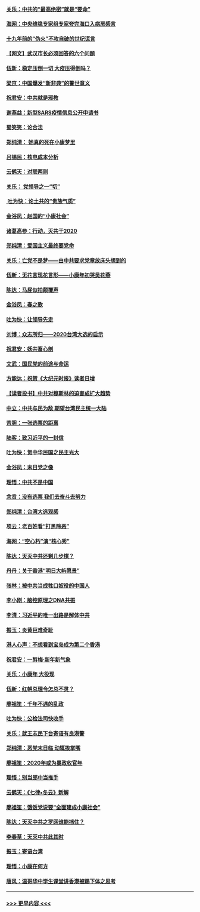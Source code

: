 #### [关乐：中共的“最高绝密”就是“要命”](../pages/nsc993/n11816946.md?t=01241131) 
#### [海网：中央维稳专家组专家夸完海口入病房感言](../pages/nsc993/n11815138.md?t=01241131) 
#### [十九年前的“伪火”不攻自破的世纪谎言](../pages/nsc993/n11813238.md?t=01241131) 
#### [【网文】武汉市长必须回答的六个问题](../pages/nsc993/n11813848.md?t=01241131) 
#### [伍新：稳定压倒一切 大疫压得倒吗？](../pages/nsc993/n11812634.md?t=01241131) 
#### [梁京：中国爆发“新非典”的警世意义](../pages/nsc993/n11812554.md?t=01241131) 
#### [祝君安：中共就是邪教](../pages/nsc993/n11812431.md?t=01241131) 
#### [谢燕益：新型SARS疫情信息公开申请书](../pages/nsc993/n11808840.md?t=01241131) 
#### [蜀笑笑：论合法](../pages/nsc993/n11808064.md?t=01241131) 
#### [郑纯清： 她真的死在小康梦里](../pages/nsc993/n11806623.md?t=01241131) 
#### [吕锡民：核电成本分析](../pages/nsc993/n11806284.md?t=01241131) 
#### [云鹤天：对联两则](../pages/nsc993/n11805957.md?t=01241131) 
#### [关乐： 党领导之一“切”](../pages/nsc993/n11804505.md?t=01241131) 
#### [ 吐为快：论土共的“贵族气质”](../pages/nsc993/n11804490.md?t=01241131) 
#### [金浴凤：赵国的“小康社会”](../pages/nsc993/n11804452.md?t=01241131) 
#### [诸葛高参：行动，灭共于2020](../pages/nsc993/n11804120.md?t=01241131) 
#### [郑纯清：爱国主义最终要党命](../pages/nsc993/n11802197.md?t=01241131) 
#### [关乐：亡党不是梦——由中共要求党章放床头想到的](../pages/nsc993/n11802156.md?t=01241131) 
#### [伍新：无花言现花言形——小康年初哭吴花燕](../pages/nsc993/n11800044.md?t=01241131) 
#### [陈达：马屁似拍颠覆声](../pages/nsc993/n11800010.md?t=01241131) 
#### [金浴凤：春之歌](../pages/nsc993/n11797687.md?t=01241131) 
#### [吐为快：让领导先走](../pages/nsc993/n11797512.md?t=01241131) 
#### [刘博：众志所归——2020台湾大选的启示](../pages/nsc993/n11796878.md?t=01241131) 
#### [祝君安：妖共畜心剖](../pages/nsc993/n11794273.md?t=01241131) 
#### [文武：国民党的前途与命运](../pages/nsc993/n11794198.md?t=01241131) 
#### [方能达：祝贺《大纪元时报》读者日增](../pages/nsc993/n11793807.md?t=01241131) 
#### [【读者投书】中共对穆斯林的迫害成扩大趋势](../pages/nsc993/n11791371.md?t=01241131) 
#### [中立：中共与民为敌 期望台湾民主统一大陆](../pages/nsc993/n11790392.md?t=01241131) 
#### [苦胆：一张选票的距离](../pages/nsc993/n11788914.md?t=01241131) 
#### [陆客：致习近平的一封信](../pages/nsc993/n11788867.md?t=01241131) 
#### [吐为快：贺中华民国之民主光大](../pages/nsc993/n11788618.md?t=01241131) 
#### [金浴凤：末日党之像](../pages/nsc993/n11787475.md?t=01241131) 
#### [理悟：中共不是中国](../pages/nsc993/n11787463.md?t=01241131) 
#### [念贲：没有选票  我们去奋斗去努力](../pages/nsc993/n11787398.md?t=01241131) 
#### [郑纯清：台湾大选观感](../pages/nsc993/n11786210.md?t=01241131) 
#### [项云：老百姓看“打黑除恶”](../pages/nsc993/n11785398.md?t=01241131) 
#### [海网：“空心朽”演“核心秀”](../pages/nsc993/n11783874.md?t=01241131) 
#### [陈达：天灭中共还剩几步棋？](../pages/nsc993/n11783719.md?t=01241131) 
#### [丹丹：关于香港“明日大屿愿景”](../pages/nsc993/n11783273.md?t=01241131) 
#### [张林：被中共当成牲口奴役的中国人](../pages/nsc993/n11782397.md?t=01241131) 
#### [李小刚：脑控原理之DNA共振](../pages/nsc993/n11780962.md?t=01241131) 
#### [李清：习近平的唯一出路是解体中共](../pages/nsc993/n11780866.md?t=01241131) 
#### [振玉：炎黄巨难奇耻](../pages/nsc993/n11779632.md?t=01241131) 
#### [港人心声：不想看到宝岛成为第二个香港](../pages/nsc993/n11778817.md?t=01241131) 
#### [祝君安：一剪梅‧新年新气象](../pages/nsc993/n11776340.md?t=01241131) 
#### [关乐：小康年 大役现](../pages/nsc993/n11774213.md?t=01241131) 
#### [伍新：红朝总理令怎总不灵？](../pages/nsc993/n11770813.md?t=01241131) 
#### [廖祖笙：千年不遇的乱政](../pages/nsc993/n11770373.md?t=01241131) 
#### [吐为快：公检法司快收手](../pages/nsc993/n11770359.md?t=01241131) 
#### [关乐：就王志民下台寄语有良港警](../pages/nsc993/n11769903.md?t=01241131) 
#### [郑纯清：恶党末日临 动辄挨掌嘴](../pages/nsc993/n11769356.md?t=01241131) 
#### [廖祖笙：2020年或为暴政收官年](../pages/nsc993/n11768216.md?t=01241131) 
#### [理悟：别当郎中当推手](../pages/nsc993/n11768243.md?t=01241131) 
#### [云鹤天：《七律▪冬云》新解](../pages/nsc993/n11768204.md?t=01241131) 
#### [廖祖笙：饿饭党说要“全面建成小康社会”](../pages/nsc993/n11767482.md?t=01241131) 
#### [陈达：天灭中共之罗网谁能挡住？](../pages/nsc993/n11767465.md?t=01241131) 
#### [李春草：天灭中共此其时](../pages/nsc993/n11767452.md?t=01241131) 
#### [振玉：寄语台湾](../pages/nsc993/n11767432.md?t=01241131) 
#### [理悟：小康在何方](../pages/nsc993/n11767394.md?t=01241131) 
#### [唐风：温哥华中学生课堂讲香港被踢下体之思考](../pages/nsc993/n11766848.md?t=01241131) 

----
#### [ >>> 更早内容 <<< ](../indexes/nsc993-earlier.md)
